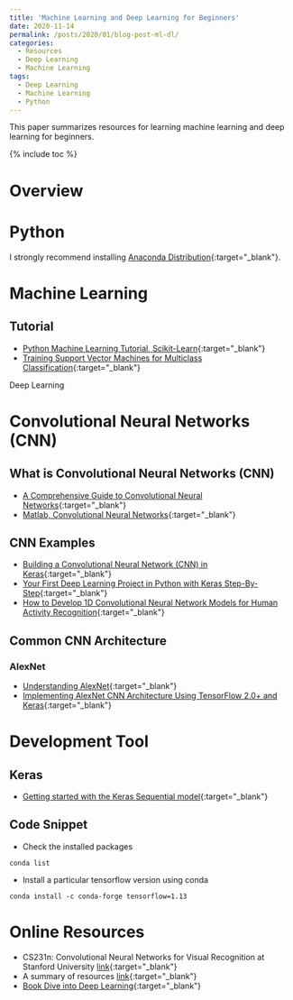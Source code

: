```yaml
---
title: 'Machine Learning and Deep Learning for Beginners'
date: 2020-11-14
permalink: /posts/2020/01/blog-post-ml-dl/
categories:
  - Resources
  - Deep Learning
  - Machine Learning
tags:
  - Deep Learning
  - Machine Learning
  - Python
---
```


This paper summarizes resources for learning machine learning and deep learning for beginners.

{% include toc %}

# Overview

# Python
I strongly recommend installing [Anaconda Distribution](https://docs.anaconda.com/anaconda/install/){:target="_blank"}.


# Machine Learning

## Tutorial
* [Python Machine Learning Tutorial, Scikit-Learn](https://elitedatascience.com/python-machine-learning-tutorial-scikit-learn){:target="_blank"}
* [Training Support Vector Machines for Multiclass Classification](https://www.kaggle.com/pranathichunduru/svm-for-multiclass-classification/){:target="_blank"}

Deep Learning

# Convolutional Neural Networks (CNN)
## What is Convolutional Neural Networks (CNN)
* [A Comprehensive Guide to Convolutional Neural Networks](https://towardsdatascience.com/a-comprehensive-guide-to-convolutional-neural-networks-the-eli5-way-3bd2b1164a53){:target="_blank"}
* [Matlab, Convolutional Neural Networks](https://uk.mathworks.com/solutions/deep-learning/convolutional-neural-network.html){:target="_blank"}

## CNN Examples
* [Building a Convolutional Neural Network (CNN) in Keras](https://towardsdatascience.com/building-a-convolutional-neural-network-cnn-in-keras-329fbbadc5f5){:target="_blank"}
* [Your First Deep Learning Project in Python with Keras Step-By-Step](https://machinelearningmastery.com/tutorial-first-neural-network-python-keras/){:target="_blank"}
* [How to Develop 1D Convolutional Neural Network Models for Human Activity Recognition](https://machinelearningmastery.com/cnn-models-for-human-activity-recognition-time-series-classification/){:target="_blank"}

## Common CNN Architecture
### AlexNet
* [Understanding AlexNet](https://www.learnopencv.com/understanding-alexnet/){:target="_blank"}
* [Implementing AlexNet CNN Architecture Using TensorFlow 2.0+ and Keras](https://towardsdatascience.com/implementing-alexnet-cnn-architecture-using-tensorflow-2-0-and-keras-2113e090ad98){:target="_blank"}


# Development Tool
## Keras
* [Getting started with the Keras Sequential model](https://keras.io/getting-started/sequential-model-guide/){:target="_blank"}

## Code Snippet
* Check the installed packages
```
conda list
```

* Install a particular tensorflow version using conda
```
conda install -c conda-forge tensorflow=1.13
```

# Online Resources
* CS231n: Convolutional Neural Networks for Visual Recognition at Stanford University [link](http://cs231n.stanford.edu/){:target="_blank"}
* A summary of resources [link](https://towardsdatascience.com/convolutional-neural-network-a-step-by-step-guide-a8b4c88d6943){:target="_blank"}
* [Book Dive into Deep Learning](http://d2l.ai/index.html){:target="_blank"}
